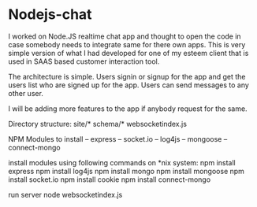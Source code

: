 Nodejs-chat
===========

I worked on Node.JS realtime chat app and thought to open the code in case somebody needs to integrate same for there own apps.
This is very simple version of what I had developed for one of my esteem client that is used in SAAS based customer interaction tool.

The architecture is simple.
Users signin or signup for the app and get the users list who are signed up for the app.
Users can send messages to any other user.

I will be adding more features to the app if anybody request for the same.

Directory structure:
site/*
schema/*
websocketindex.js

NPM Modules to install
– express
– socket.io
– log4js
– mongoose
– connect-mongo

install modules using following commands on *nix system:
npm install express
npm install log4js
npm install mongo
npm install mongoose
npm install socket.io
npm install cookie
npm install connect-mongo

run server
node websocketindex.js
